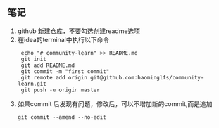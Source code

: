 ## 笔记
1. github 新建仓库，不要勾选创建readme选项
2. 在idea的terminal中执行以下命令
   ```$shell
    echo "# community-learn" >> README.md
    git init
    git add README.md
    git commit -m "first commit"
    git remote add origin git@github.com:haominglfs/community-learn.git
    git push -u origin master
   ```
3. 如果commit 后发现有问题，修改后，可以不增加新的commit,而是追加
   ```$shell
   git commit --amend --no-edit
   ```
